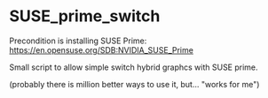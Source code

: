 # SUSE_prime_switch

Precondition is installing SUSE Prime:
https://en.opensuse.org/SDB:NVIDIA_SUSE_Prime

Small script to allow simple switch hybrid graphcs with SUSE prime.

(probably there  is million better ways to use it, but... "works for me")
